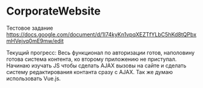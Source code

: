 # CorporateWebsite
Тестовое задание https://docs.google.com/document/d/1I74kyKn1vpqXEZTfYLbC5hKd8tQPbxmHVejvq0mE9mw/edit

Текущий прогресс:
Весь функционал по авторизации готов, наполовину готова система контента, ко второму приложению не приступал. Начинаю изучать JS чтобы сделать AJAX вызовы на сайте и сделать систему редактирования контанта сразу с AJAX. Так же думаю использовать Vue.js.
